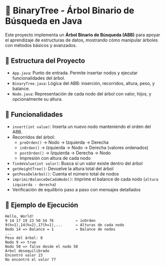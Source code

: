 # 🌳 BinaryTree - Árbol Binario de Búsqueda en Java

Este proyecto implementa un **Árbol Binario de Búsqueda (ABB)** para apoyar el aprendizaje de estructuras de datos, mostrando cómo manipular árboles con métodos básicos y avanzados.

## 📁 Estructura del Proyecto

- `App.java`: Punto de entrada. Permite insertar nodos y ejecutar funcionalidades del árbol.
- `BinaryTree.java`: Lógica del ABB: inserción, recorridos, altura, peso, y balance.
- `Node.java`: Representación de cada nodo del árbol con valor, hijos, y opcionalmente su altura.

## 🚀 Funcionalidades

- `insert(int value)`: Inserta un nuevo nodo manteniendo el orden del ABB.
- Recorridos del árbol:
  - `preOrden()` → Nodo → Izquierda → Derecha
  - `inOrden()` → Izquierda → Nodo → Derecha (valores ordenados)
  - `postOrden()` → Izquierda → Derecha → Nodo
  - Impresión con altura de cada nodo
- `findeValue(int valor)`: Busca si un valor existe dentro del árbol
- `getHeightTree()`: Devuelve la altura total del árbol
- `getPesoDelArbol()`: Cuenta el número total de nodos
- `imprimirBalanceDeCadaNodo()`: Imprime el balance de cada nodo (`altura izquierda - derecha`)
- Verificación de equilibrio paso a paso con mensajes detallados

## 🧪 Ejemplo de Ejecución

```text
Hello, World!
9 14 17 19 23 50 54 76          ← inOrden
9(h=1),14(h=2),17(h=1),...      ← Alturas de cada nodo
Nodo 14 => Balance = 1          ← Balance de nodos
...
Peso del árbol: 8
Nodo 9 => true
Nodo 50 => false desde el nodo 50
Árbol desequilibrado
Encontró valor 23
No encontró el valor 77
